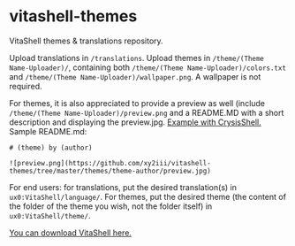 # vitashell-themes
VitaShell themes &amp; translations repository.

Upload translations in `/translations`. Upload themes in `/theme/(Theme Name-Uploader)/`, containing both `/theme/(Theme Name-Uploader)/colors.txt` and  `/theme/(Theme Name-Uploader)/wallpaper.png`. A wallpaper is not required.

For themes, it is also appreciated to provide a preview as well (include `/theme/(Theme Name-Uploader)/preview.png` and a README.MD with a short description and displaying the preview.jpg. [Example with CrysisShell.](https://github.com/xy2iii/vitashell-themes/tree/master/themes/CrysisShell-memomo) Sample README.md:
```
# (theme) by (author)

![preview.png](https://github.com/xy2iii/vitashell-themes/tree/master/themes/theme-author/preview.jpg)
```

For end users: for translations, put the desired translation(s) in `ux0:VitaShell/language/`. For themes, put the desired theme (the content of the folder of the theme you wish, not the folder itself) in `ux0:VitaShell/theme/`.

[You can download VitaShell here.](https://bitbucket.org/TheOfficialFloW/vitashell/overview)
